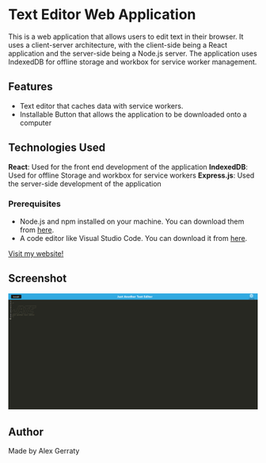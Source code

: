 # Text Editor Web Application

This is a web application that allows users to edit text in their browser. It uses a client-server architecture, with the client-side being a React application and the server-side being a Node.js server. The application uses IndexedDB for offline storage and workbox for service worker management.

## Features

- Text editor that caches data with service workers.
- Installable Button that allows the application to be downloaded onto a computer


## Technologies Used
**React**: Used for the front end development of the application
**IndexedDB**: Used for offline Storage and workbox for service workers
**Express.js**: Used the server-side development of the application

### Prerequisites

- Node.js and npm installed on your machine. You can download them from [here](https://nodejs.org/en/download/).
- A code editor like Visual Studio Code. You can download it from [here](https://code.visualstudio.com/download).
  

[Visit my website!](https://progression-web-app-04b029fdf734.herokuapp.com/)

## Screenshot
![Screenshot of my website](/PWAScreenshot.png)


## Author

Made by Alex Gerraty
